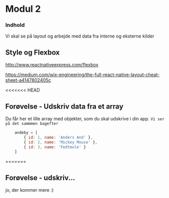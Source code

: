 # Modul 2
### Indhold
Vi skal se på layout og arbejde med data fra interne og eksterne kilder

## Style og Flexbox
http://www.reactnativeexpress.com/flexbox

https://medium.com/wix-engineering/the-full-react-native-layout-cheat-sheet-a4147802405c

<<<<<<< HEAD
## Forøvelse - Udskriv data fra et array
Du får her et lille array med objekter, som du skal udskrive i din app.
`Vi ser på det sammmen bagefter`
```javascript
    andeby = [
        { id: 1, name: 'Anders And' },
        { id: 2, name: 'Mickey Mouse' },
        { id: 3, name: 'Fedtmule' }
    ]
```
=======
## Forøvelse - udskriv...


jo, der kommer mere :)
